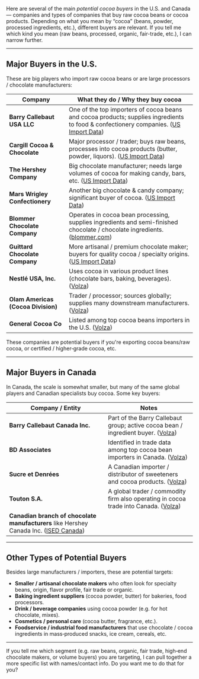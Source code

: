 Here are several of the main *potential cocoa buyers* in the U.S. and Canada — companies and types of companies that buy raw cocoa beans or cocoa products. Depending on what you mean by “cocoa” (beans, powder, processed ingredients, etc.), different buyers are relevant. If you tell me which kind you mean (raw beans, processed, organic, fair-trade, etc.), I can narrow further.

---

## Major Buyers in the U.S.

These are big players who import raw cocoa beans or are large processors / chocolate manufacturers:

| Company                            | What they do / Why they buy cocoa                                                                                                         |
| ---------------------------------- | ----------------------------------------------------------------------------------------------------------------------------------------- |
| **Barry Callebaut USA LLC**        | One of the top importers of cocoa beans and cocoa products; supplies ingredients to food & confectionery companies. ([US Import Data][1]) |
| **Cargill Cocoa & Chocolate**      | Major processor / trader; buys raw beans, processes into cocoa products (butter, powder, liquors). ([US Import Data][1])                  |
| **The Hershey Company**            | Big chocolate manufacturer; needs large volumes of cocoa for making candy, bars, etc. ([US Import Data][1])                               |
| **Mars Wrigley Confectionery**     | Another big chocolate & candy company; significant buyer of cocoa. ([US Import Data][1])                                                  |
| **Blommer Chocolate Company**      | Operates in cocoa bean processing, supplies ingredients and semi-finished chocolate / chocolate ingredients. ([blommer.com][2])           |
| **Guittard Chocolate Company**     | More artisanal / premium chocolate maker; buyers for quality cocoa / specialty origins. ([US Import Data][1])                             |
| **Nestlé USA, Inc.**               | Uses cocoa in various product lines (chocolate bars, baking, beverages). ([Volza][3])                                                     |
| **Olam Americas (Cocoa Division)** | Trader / processor; sources globally; supplies many downstream manufacturers. ([Volza][3])                                                |
| **General Cocoa Co**               | Listed among top cocoa beans importers in the U.S. ([Volza][3])                                                                           |

These companies are potential buyers if you're exporting cocoa beans/raw cocoa, or certified / higher‐grade cocoa, etc.

---

## Major Buyers in Canada

In Canada, the scale is somewhat smaller, but many of the same global players and Canadian specialists buy cocoa. Some key buyers:

| Company / Entity                                                                           | Notes                                                                                    |
| ------------------------------------------------------------------------------------------ | ---------------------------------------------------------------------------------------- |
| **Barry Callebaut Canada Inc.**                                                            | Part of the Barry Callebaut group; active cocoa bean / ingredient buyer. ([Volza][4])    |
| **BD Associates**                                                                          | Identified in trade data among top cocoa bean importers in Canada. ([Volza][4])          |
| **Sucre et Denrées**                                                                       | A Canadian importer / distributor of sweeteners and cocoa products. ([Volza][4])         |
| **Touton S.A.**                                                                            | A global trader / commodity firm also operating in cocoa trade into Canada. ([Volza][4]) |
| **Canadian branch of chocolate manufacturers** like Hershey Canada Inc. ([ISED Canada][5]) |                                                                                          |

---

## Other Types of Potential Buyers

Besides large manufacturers / importers, these are potential targets:

* **Smaller / artisanal chocolate makers** who often look for specialty beans, origin, flavor profile, fair trade or organic.
* **Baking ingredient suppliers** (cocoa powder, butter) for bakeries, food processors.
* **Drink / beverage companies** using cocoa powder (e.g. for hot chocolate, mixes).
* **Cosmetics / personal care** (cocoa butter, fragrance, etc.).
* **Foodservice / industrial food manufacturers** that use chocolate / cocoa ingredients in mass‐produced snacks, ice cream, cereals, etc.

---

If you tell me which segment (e.g. raw beans, organic, fair trade, high‐end chocolate makers, or volume buyers) you are targeting, I can pull together a more specific list with names/contact info. Do you want me to do that for you?

[1]: https://www.usimportdata.com/blogs/top-10-cocoa-beans-importers-exporters-in-usa?utm_source=chatgpt.com "Top Cocoa Beans Buyers List & Importing Countries"
[2]: https://www.blommer.com/?utm_source=chatgpt.com "Blommer Chocolate Company - Chocolate Manufacturer and ..."
[3]: https://www.volza.com/p/cocoa-beans/buyers/buyers-in-united-states/?utm_source=chatgpt.com "Cocoa Beans Buyers & Importers in United States"
[4]: https://www.volza.com/p/cocoa-beans/buyers/buyers-in-canada/?utm_source=chatgpt.com "Cocoa Beans Buyers & Importers in Canada"
[5]: https://ised-isde.canada.ca/app/ixb/cid-bdic/exportingCountries.html?countryCode=9&hsCode=180620&utm_source=chatgpt.com "Major Canadian importers in 2023 from: - 180620 - Chocolate ..."
